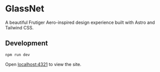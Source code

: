 # GlassNet

A beautiful Frutiger Aero-inspired design experience built with Astro and Tailwind CSS.

## Development

```bash
npm run dev
```

Open [localhost:4321](http://localhost:4321) to view the site.
